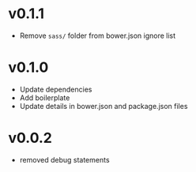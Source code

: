 v0.1.1
==================
* Remove `sass/` folder from bower.json ignore list

v0.1.0
==================
* Update dependencies
* Add boilerplate
* Update details in bower.json and package.json files

v0.0.2
==================
* removed debug statements
